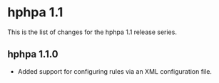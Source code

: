 hphpa 1.1
=========

This is the list of changes for the hphpa 1.1 release series.

hphpa 1.1.0
-----------

* Added support for configuring rules via an XML configuration file.
